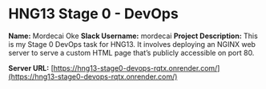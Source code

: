 # HNG13 Stage 0 - DevOps

**Name:** Mordecai Oke
**Slack Username:** mordecai
**Project Description:**
This is my Stage 0 DevOps task for HNG13. It involves deploying an NGINX web server to serve a custom HTML page that’s publicly accessible on port 80.

**Server URL:** [https://hng13-stage0-devops-rqtx.onrender.com/](https://hng13-stage0-devops-rqtx.onrender.com/)

